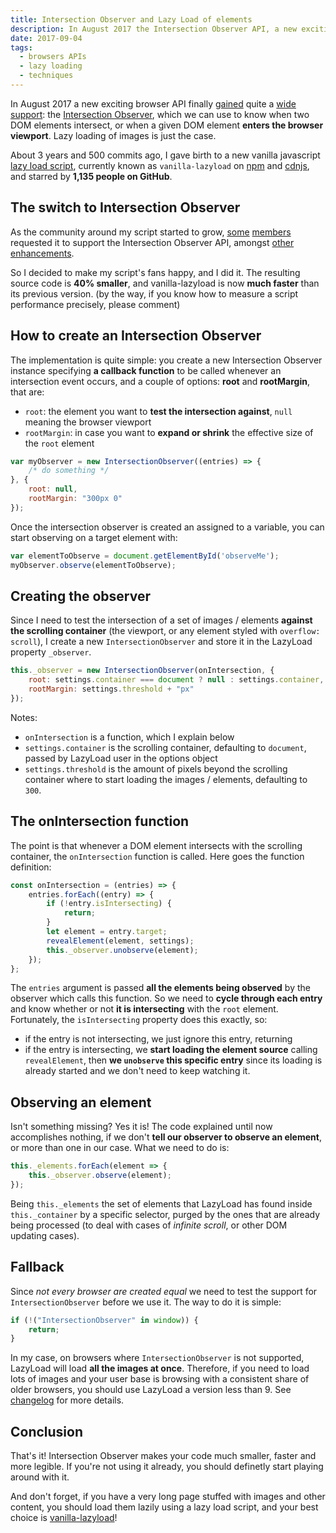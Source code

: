 ```yaml
---
title: Intersection Observer and Lazy Load of elements
description: In August 2017 the Intersection Observer API, a new exciting browser API, finally gained quite a wide support. We can use to know when two DOM elements intersect, or when a given DOM element enters the browser viewport. Lazy loading of images is just the case.
date: 2017-09-04
tags:
  - browsers APIs
  - lazy loading
  - techniques
---
```


In August 2017 a new exciting browser API finally [gained](https://hacks.mozilla.org/2017/08/intersection-observer-comes-to-firefox/) quite a [wide support](https://caniuse.com/#search=IntersectionObserver): the [Intersection Observer](https://developer.mozilla.org/en-US/docs/Web/API/Intersection_Observer_API), which we can use to know when two DOM elements intersect, or when a given DOM element **enters the browser viewport**. Lazy loading of images is just the case.

About 3 years and 500 commits ago, I gave birth to a new vanilla javascript [lazy load script](https://github.com/verlok/vanilla-lazyload), currently known as `vanilla-lazyload` on [npm](https://www.npmjs.com/package/vanilla-lazyload) and [cdnjs](https://cdnjs.com/libraries/vanilla-lazyload), and starred by **1,135 people on GitHub**.


## The switch to Intersection Observer

As the community around my script started to grow, [some](https://github.com/si14) [members](https://github.com/ricardobrandao) requested it to support the Intersection Observer API, amongst [other enhancements](https://github.com/verlok/vanilla-lazyload/issues?q=label%3Aenhancement+is%3Aclosed).

So I decided to make my script's fans happy, and I did it. The resulting source code is **40% smaller**, and vanilla-lazyload is now **much faster** than its previous version. (by the way, if you know how to measure a script performance precisely, please comment)


## How to create an Intersection Observer

The implementation is quite simple: you create a new Intersection Observer instance specifying **a callback function** to be called whenever an intersection event occurs, and a couple of options: **root** and **rootMargin**, that are:

* `root`: the element you want to **test the intersection against**, `null` meaning the browser viewport
* `rootMargin`: in case you want to **expand or shrink** the effective size of the `root` element

```js
var myObserver = new IntersectionObserver((entries) => {
    /* do something */
}, {
    root: null,
    rootMargin: "300px 0"
});
```

Once the intersection observer is created an assigned to a variable, you can start observing on a target element with:

```js
var elementToObserve = document.getElementById('observeMe');
myObserver.observe(elementToObserve);
```


## Creating the observer

Since I need to test the intersection of a set of images / elements **against the scrolling container** (the viewport, or any element styled with `overflow: scroll`), I create a new `IntersectionObserver` and store it in the LazyLoad property `_observer`.

```js
this._observer = new IntersectionObserver(onIntersection, {
    root: settings.container === document ? null : settings.container,
    rootMargin: settings.threshold + "px"
});
```

Notes:

* `onIntersection` is a function, which I explain below
* `settings.container` is the scrolling container, defaulting to `document`, passed by LazyLoad user in the options object
* `settings.threshold` is the amount of pixels beyond the scrolling container where to start loading the images / elements, defaulting to `300`.


## The onIntersection function

The point is that whenever a DOM element intersects with the scrolling container, the `onIntersection` function is called. Here goes the function definition:

```js
const onIntersection = (entries) => {
    entries.forEach((entry) => {
        if (!entry.isIntersecting) {
            return;
        }
        let element = entry.target;
        revealElement(element, settings);
        this._observer.unobserve(element);
    });
};
```

The `entries` argument is passed **all the elements being observed** by the observer which calls this function. So we need to **cycle through each entry** and know whether or not **it is intersecting** with the `root` element. Fortunately, the `isIntersecting` property does this exactly, so:

* if the entry is not intersecting, we just ignore this entry, returning
* if the entry is intersecting, we **start loading the element source** calling `revealElement`, then **we `unobserve` this specific entry** since its loading is already started and we don't need to keep watching it.


## Observing an element

Isn't something missing? Yes it is! The code explained until now accomplishes nothing, if we don't **tell our observer to observe an element**, or more than one in our case. What we need to do is:

```js
this._elements.forEach(element => {
    this._observer.observe(element);
});
```

Being `this._elements` the set of elements that LazyLoad has found inside `this._container` by a specific selector, purged by the ones that are already being processed (to deal with cases of _infinite scroll_, or other DOM updating cases).


## Fallback

Since _not every browser are created equal_ we need to test the support for `IntersectionObserver` before we use it. The way to do it is simple:

```js
if (!("IntersectionObserver" in window)) {
    return;
}
```

In my case, on browsers where `IntersectionObserver` is not supported, LazyLoad will load **all the images at once**. Therefore, if you need to load lots of images and your user base is browsing with a consistent share of older browsers, you should use LazyLoad a version less than 9. See [changelog](https://github.com/verlok/vanilla-lazyload/blob/master/CHANGELOG.md) for more details.


## Conclusion

That's it! Intersection Observer makes your code much smaller, faster and more legible. If you're not using it already, you should definetly start playing around with it.

And don't forget, if you have a very long page stuffed with images and other content, you should load them lazily using a lazy load script, and your best choice is [vanilla-lazyload](https://github.com/verlok/vanilla-lazyload)!

